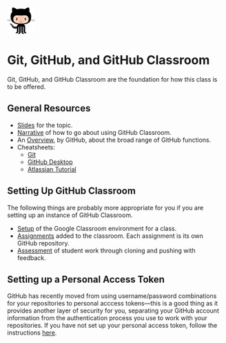 ![](media/octocat.png)

# Git, GitHub, and GitHub Classroom

Git, GitHub, and GitHub Classroom are the foundation for how this class is to be offered.

## General Resources

- [Slides](https://dyerlabteaching.github.io/Github-Classroom/slides.html#/title-slide) for the topic.
- [Narrative](https://dyerlabteaching.github.io/Github-Classroom/narrative.html) of how to go about using GitHub Classroom.
- An [Overview](https://dyerlabteaching.github.io/Github-Classroom/overview.html), by GitHub, about the broad range of GitHub functions.
- Cheatsheets: 
    - [Git](https://education.github.com/git-cheat-sheet-education.pdf)
    - [GitHub Desktop](https://training.github.com/downloads/github-git-cheat-sheet/)
    - [Atlassian Tutorial](https://www.atlassian.com/git/tutorials/what-is-version-control)
    
    
## Setting Up GitHub Classroom 

The following things are probably more appropriate for you if you are setting up an instance of GitHub Classroom.

- [Setup](https://dyerlabteaching.github.io/Github-Classroom/setup.html) of the Google Classroom environment for a class.
- [Assignments](https://dyerlabteaching.github.io/Github-Classroom/assignments.html) added to the classroom. Each assignment is its own GitHub repository.
- [Assessment](https://dyerlabteaching.github.io/Github-Classroom/assessment.html) of student work through cloning and pushing with feedback.

## Setting up a Personal Access Token

GitHub has recently moved from using username/password combinations for your repositories to personal acccess tokens—this is a good thing as it provides another layer of security for you, separating your GitHub account information from the authentication process you use to work with your repositories.  If you have not set up your personal access token, follow the instructions [here](https://dyerlab.org/posts/2022-08-25-github-pat/).
